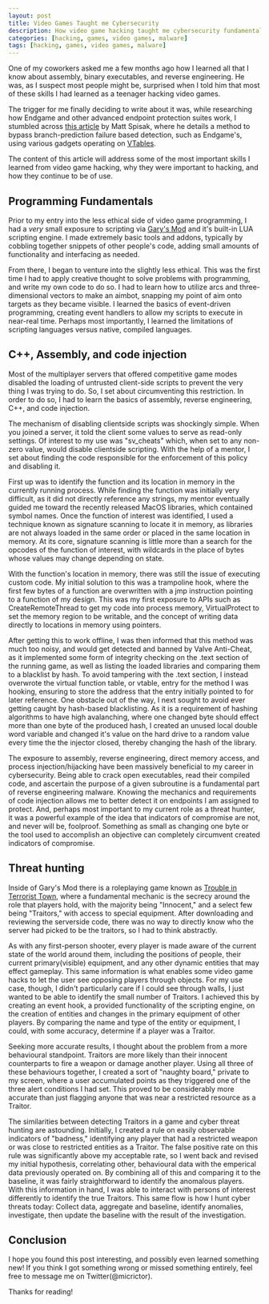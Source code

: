```yaml
---
layout: post
title: Video Games Taught me Cybersecurity
description: How video game hacking taught me cybersecurity fundamentals.
categories: [hacking, games, video games, malware]
tags: [hacking, games, video games, malware]
---
```


One of my coworkers asked me a few months ago how I learned all that I know about assembly, binary executables, and reverse engineering. He was, as I suspect most people might be, surprised when I told him that most of these skills I had learned as a teenager hacking video games.

The trigger for me finally deciding to write about it was, while researching how Endgame and other advanced endpoint protection suites work, I stumbled across [this article](https://www.endgame.com/blog/technical-blog/disarming-control-flow-guard-using-advanced-code-reuse-attacks) by Matt Spisak, where he details a method to bypass branch-prediction failure based detection, such as Endgame's, using various gadgets operating on [VTables](https://en.wikipedia.org/wiki/Virtual_method_table). 

The content of this article will address some of the most important skills I learned from video game hacking, why they were important to hacking, and how they continue to be of use.

## Programming Fundamentals
Prior to my entry into the less ethical side of video game programming, I had a *very* small exposure to scripting via [Gary's Mod](https://gmod.facepunch.com/) and it's built-in LUA scripting engine. I made extremely basic tools and addons, typically by cobbling together snippets of other people's code, adding small amounts of functionality and interfacing as needed.

From there, I began to venture into the slightly less ethical. This was the first time I had to apply creative thought to solve problems with programming, and write my own code to do so. I had to learn how to utilize arcs and three-dimensional vectors to make an aimbot, snapping my point of aim onto targets as they became visible. I learned the basics of event-driven programming, creating event handlers to allow my scripts to execute in near-real time. Perhaps most importantly, I learned the limitations of scripting languages versus native, compiled languages.

## C++, Assembly, and code injection
Most of the multiplayer servers that offered competitive game modes disabled the loading of untrusted client-side scripts to prevent the very thing I was trying to do. So, I set about circumventing this restriction. In order to do so, I had to learn the basics of assembly, reverse engineering, C++, and code injection.

The mechanism of disabling clientside scripts was shockingly simple. When you joined a server, it told the client some values to serve as read-only settings. Of interest to my use was "sv_cheats" which, when set to any non-zero value, would disable clientside scripting. With the help of a mentor, I set about finding the code responsible for the enforcement of this policy and disabling it.

First up was to identify the function and its location in memory in the currently running process. While finding the function was initially very difficult, as it did not directly reference any strings, my mentor eventually guided me toward the recently released MacOS libraries, which contained symbol names. Once the function of interest was identified, I used a technique known as signature scanning to locate it in memory, as libraries are not always loaded in the same order or placed in the same location in memory. At its core, signature scanning is little more than a search for the opcodes of the function of interest, with wildcards in the place of bytes whose values may change depending on state. 

With the function's location in memory, there was still the issue of executing custom code. My initial solution to this was a trampoline hook, where the first few bytes of a function are overwritten with a jmp instruction pointing to a function of my design. This was my first exposure to APIs such as CreateRemoteThread to get my code into process memory, VirtualProtect to set the memory region to be writable, and the concept of writing data directly to locations in memory using pointers. 

After getting this to work offline, I was then informed that this method was much too noisy, and would get detected and banned by Valve Anti-Cheat, as it implemented some form of integrity checking on the .text section of the running game, as well as listing the loaded libraries and comparing them to a blacklist by hash. To avoid tampering with the .text section, I instead overwrote the virtual function table, or vtable, entry for the method I was hooking, ensuring to store the address that the entry initially pointed to for later reference. One obstacle out of the way, I next sought to avoid ever getting caught by hash-based blacklisting. As it is a requirement of hashing algorithms to have high avalanching, where one changed byte should effect more than one byte of the produced hash, I created an unused local double word variable and changed it's value on the hard drive to a random value every time the the injector closed, thereby changing the hash of the library.

The exposure to assembly, reverse engineering, direct memory access, and process injection/hijacking have been massively beneficial to my career in cybersecurity. Being able to crack open executables, read their compiled code, and ascertain the purpose of a given subroutine is a fundamental part of reverse engineering malware. Knowing the mechanics and requirements of code injection allows me to better detect it on endpoints I am assigned to protect. And, perhaps most important to my current role as a threat hunter, it was a powerful example of the idea that indicators of compromise are not, and never will be, foolproof. Something as small as changing one byte or the tool used to accomplish an objective can completely circumvent created indicators of compromise.

## Threat hunting
Inside of Gary's Mod there is a roleplaying game known as [Trouble in Terrorist Town](http://ttt.badking.net/), where a fundamental mechanic is the secrecy around the role that players hold, with the majority being "Innocent," and a select few being "Traitors," with access to special equipment. After downloading and reviewing the serverside code, there was no way to directly know who the server had picked to be the traitors, so I had to think abstractly.

As with any first-person shooter, every player is made aware of the current state of the world around them, including the positions of people, their current primary(visible) equipment, and any other dynamic entities that may effect gameplay. This same information is what enables some video game hacks to let the user see opposing players through objects. For my use case, though, I didn't particularly care if I could see through walls, I just wanted to be able to identify the small number of Traitors. I achieved this by creating an event hook, a provided functionality of the scripting engine, on the creation of entities and changes in the primary equipment of other players. By comparing the name and type of the entity or equipment, I could, with some accuracy, determine if a player was a Traitor.

Seeking more accurate results, I thought about the problem from a more behavioural standpoint. Traitors are more likely than their innocent counterparts to fire a weapon or damage another player. Using all three of these behaviours together, I created a sort of "naughty board," private to my screen, where a user accumulated points as they triggered one of the three alert conditions I had set. This proved to be considerably more accurate than just flagging anyone that was near a restricted resource as a Traitor.

The similarities between detecting Traitors in a game and cyber threat hunting are astounding. Initially, I created a rule on easily observable indicators of "badness," identifying any player that had a restricted weapon or was close to restricted entities as a Traitor. The false positive rate on this rule was significantly above my acceptable rate, so I went back and revised my initial hypothesis, correlating other, behavioural data with the emperical data previously operated on. By combining all of this and comparing it to the baseline, it was fairly straightforward to identify the anomalous players. With this information in hand, I was able to interact with persons of interest differently to identify the true Traitors. This same flow is how I hunt cyber threats today: Collect data, aggregate and baseline, identify anomalies, investigate, then update the baseline with the result of the investigation.

## Conclusion  
I hope you found this post interesting, and possibly even learned something new! If you think I got something wrong or missed something entirely, feel free to message me on Twitter(@micrictor).

Thanks for reading!